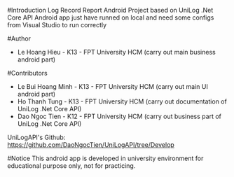 #Introduction
Log Record Report Android Project based on UniLog .Net Core API
Android app just have runned on local and need some configs from Visual Studio to run correctly

#Author
- Le Hoang Hieu - K13 - FPT University HCM (carry out main business android part)

#Contributors
- Le Bui Hoang Minh - K13 - FPT University HCM (carry out main UI android part)
- Ho Thanh Tung - K13 - FPT University HCM (carry out documentation of UniLog .Net Core API)
- Dao Ngoc Tien - K12 - FPT University HCM (carry out business part of UniLog .Net Core API)

UniLogAPI's Github: https://github.com/DaoNgocTien/UniLogAPI/tree/Develop

#Notice
This android app is developed in university environment for educational purpose only, not for practicing.
